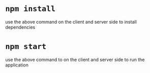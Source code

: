 # `npm install`
use the above command on the client and server side to install dependencies

# `npm start`
use the above command to on the client and server side to run the application